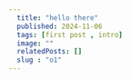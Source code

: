 ```yaml
---
  title: "hello there"
  published: 2024-11-06
  tags: [first post , intro]
  image: ""
  relatedPosts: []
  slug : "o1"
---
```

